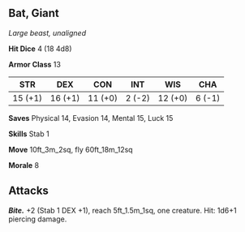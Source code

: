 ## Bat, Giant

*Large beast, unaligned*

**Hit Dice** 4 (18 4d8)

**Armor Class** 13

| STR     | DEX     | CON     | INT     | WIS     | CHA     |
|---------|---------|---------|---------|---------|---------|
| 15 (+1) | 16 (+1) | 11 (+0) |  2 (-2) | 12 (+0) |  6 (-1) |

**Saves** Physical 14, Evasion 14, Mental 15, Luck 15

**Skills** Stab 1

**Move** 10ft_3m_2sq, fly 60ft_18m_12sq

**Morale** 8

## Attacks

***Bite.*** +2 (Stab 1 DEX +1), reach 5ft_1.5m_1sq, one creature. Hit: 1d6+1 piercing damage.

